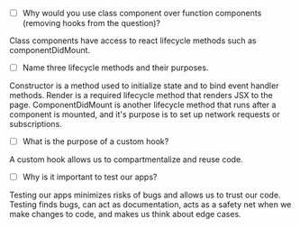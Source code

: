 - [ ] Why would you use class component over function components (removing hooks from the question)?

Class components have access to react lifecycle methods such as componentDidMount.

- [ ] Name three lifecycle methods and their purposes.

Constructor is a method used to initialize state and to bind event handler methods. Render is a required lifecycle method that renders JSX to the page. ComponentDidMount is another lifecycle method that runs after a component is mounted, and it's purpose is to set up network requests or subscriptions.

- [ ] What is the purpose of a custom hook?

A custom hook allows us to compartmentalize and reuse code.

- [ ] Why is it important to test our apps?

Testing our apps minimizes risks of bugs and allows us to trust our code. Testing finds bugs, can act as documentation, acts as a safety net when we make changes to code, and makes us think about edge cases.
